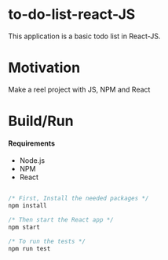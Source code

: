 # to-do-list-react-JS

This application is a basic todo list in React-JS.


# Motivation
Make a reel project with JS, NPM and React

# Build/Run

#### Requirements

- Node.js
- NPM
- React

```javascript

/* First, Install the needed packages */
npm install

/* Then start the React app */
npm start

/* To run the tests */
npm run test

```
